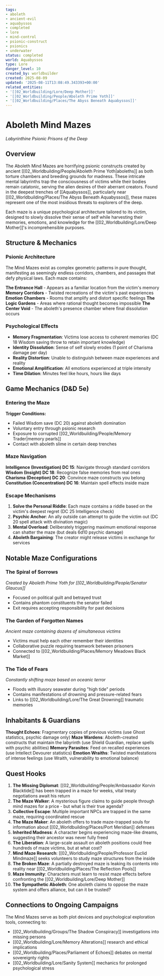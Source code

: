 ```yaml
---
tags:
- aboleth
- ancient-evil
- aquabyssos
- completed
- lore
- mind-control
- psionic-construct
- psionics
- underwater
status: completed
world: Aquabyssos
type: Lore
danger_level: 10
created_by: worldbuilder
created: 2025-08-09
updated: '2025-08-11T13:08:49.343393+00:00'
related_entities:
- '[[02_Worldbuilding/Lore/Deep Mother]]'
- '[[02_Worldbuilding/People/Aboleth Prime Yoth]]'
- '[[02_Worldbuilding/Places/The Abyss Beneath Aquabyssos]]'
---
```




# Aboleth Mind Mazes
*Labyrinthine Psionic Prisons of the Deep*

## Overview

The Aboleth Mind Mazes are horrifying psionic constructs created by ancient [[02_Worldbuilding/People/Aboleth Prime Yoth|aboleths]] as both torture chambers and breeding grounds for madness. These intricate mental labyrinths trap the consciousness of victims while their bodies remain catatonic, serving the alien desires of their aberrant creators. Found in the deepest trenches of [[Aquabyssos]], particularly near [[02_Worldbuilding/Places/The Abyss Beneath Aquabyssos]], these mazes represent one of the most insidious threats to explorers of the deep.

Each maze is a unique psychological architecture tailored to its victim, designed to slowly dissolve their sense of self while harvesting their memories, emotions, and knowledge for the [[02_Worldbuilding/Lore/Deep Mother]]'s incomprehensible purposes.

## Structure & Mechanics

### Psionic Architecture
The Mind Mazes exist as complex geometric patterns in pure thought, manifesting as seemingly endless corridors, chambers, and passages that defy physical laws. Each maze contains:

**The Entrance Hall** - Appears as a familiar location from the victim's memory
**Memory Corridors** - Twisted recreations of the victim's past experiences
**Emotion Chambers** - Rooms that amplify and distort specific feelings
**The Logic Gardens** - Areas where rational thought becomes impossible
**The Center Void** - The aboleth's presence chamber where final dissolution occurs

### Psychological Effects
- **Memory Fragmentation**: Victims lose access to coherent memories (DC 18 Wisdom saving throw to retain important knowledge)
- **Identity Dissolution**: Sense of self slowly erodes (1 point of Charisma damage per day)
- **Reality Distortion**: Unable to distinguish between maze experiences and reality
- **Emotional Amplification**: All emotions experienced at triple intensity
- **Time Dilation**: Minutes feel like hours, hours like days

## Game Mechanics (D&D 5e)

### Entering the Maze
**Trigger Conditions:**
- Failed Wisdom save (DC 20) against aboleth domination
- Voluntary entry through psionic research
- Exposure to corrupted [[02_Worldbuilding/People/Memory Trader|memory pearls]]
- Contact with aboleth slime in certain deep trenches

### Maze Navigation
**Intelligence (Investigation) DC 15**: Navigate through standard corridors
**Wisdom (Insight) DC 18**: Recognize false memories from real ones
**Charisma (Deception) DC 20**: Convince maze constructs you belong
**Constitution (Concentration) DC 16**: Maintain spell effects inside maze

### Escape Mechanisms
1. **Solve the Personal Riddle**: Each maze contains a riddle based on the victim's deepest regret (DC 25 Intelligence check)
2. **Psychic Anchor**: An ally outside can attempt to guide the victim out (DC 20 spell attack with divination magic)
3. **Mental Overload**: Deliberately triggering maximum emotional response can shatter the maze (but deals 6d10 psychic damage)
4. **Aboleth Bargaining**: The creator might release victims in exchange for services

## Notable Maze Configurations

### The Spiral of Sorrows
*Created by Aboleth Prime Yoth for [[02_Worldbuilding/People/Senator Glaucus]]*
- Focused on political guilt and betrayed trust
- Contains phantom constituents the senator failed
- Exit requires accepting responsibility for past decisions

### The Garden of Forgotten Names
*Ancient maze containing dozens of simultaneous victims*
- Victims must help each other remember their identities
- Collaborative puzzle requiring teamwork between prisoners
- Connected to [[02_Worldbuilding/Places/Memory Meadows Black Market]]

### The Tide of Fears
*Constantly shifting maze based on oceanic terror*
- Floods with illusory seawater during "high tide" periods
- Contains manifestations of drowning and pressure-related fears
- Links to [[02_Worldbuilding/Lore/The Great Drowning]] traumatic memories

## Inhabitants & Guardians

**Thought Echoes**: Fragmentary copies of previous victims (use Ghost statistics, psychic damage only)
**Maze Wardens**: Aboleth-created constructs that maintain the labyrinth (use Shield Guardian, replace spells with psychic abilities)
**Memory Parasites**: Feed on recalled experiences (use Intellect Devourer statistics)
**Emotion Wraiths**: Twisted manifestations of intense feelings (use Wraith, vulnerability to emotional balance)

## Quest Hooks

1. **The Missing Diplomat**: [[02_Worldbuilding/People/Ambassador Korvin Blacktide]] has been trapped in a maze for weeks, vital treaty negotiations await his return
2. **The Maze Walker**: A mysterious figure claims to guide people through mind mazes for a price - but what is their true agenda?
3. **Collective Escape**: Multiple important NPCs are trapped in the same maze, requiring coordinated rescue
4. **The Maze Maker**: An aboleth offers to trade maze-trapped souls for information about [[02_Worldbuilding/Places/Port Meridian]] defenses
5. **Inherited Madness**: A character begins experiencing maze-like dreams, suggesting their ancestor was never fully freed
6. **The Liberation**: A large-scale assault on aboleth positions could free hundreds of maze victims, but at what cost?
7. **Mind Maze Research**: [[02_Worldbuilding/People/Professor Euclid Mindmaze]] seeks volunteers to study maze structures from the inside
8. **The Broken Maze**: A partially destroyed maze is leaking its contents into reality near [[02_Worldbuilding/Places/The Reflection Pools]]
9. **Maze Immunity**: Characters must learn to resist maze effects before confronting the [[02_Worldbuilding/Lore/Deep Mother]]
10. **The Sympathetic Aboleth**: One aboleth claims to oppose the maze system and offers alliance, but can it be trusted?

## Connections to Ongoing Campaigns

The Mind Mazes serve as both plot devices and psychological exploration tools, connecting to:
- [[02_Worldbuilding/Groups/The Shadow Conspiracy]] investigations into missing persons
- [[02_Worldbuilding/Lore/Memory Alterations]] research and ethical implications
- [[02_Worldbuilding/Places/Parliament of Echoes]] debates on mental sovereignty rights
- [[02_Worldbuilding/Lore/Sanity System]] mechanics for prolonged psychological stress
